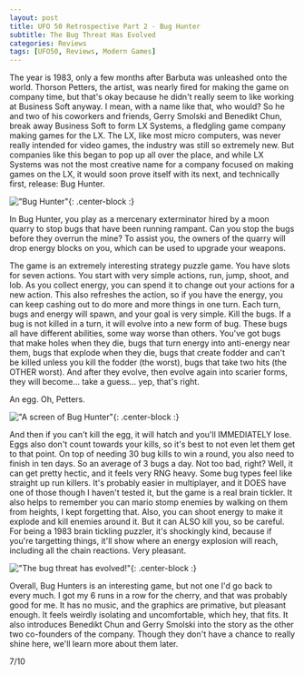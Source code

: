 ```yaml
---
layout: post
title: UFO 50 Retrospective Part 2 - Bug Hunter
subtitle: The Bug Threat Has Evolved
categories: Reviews
tags: [UFO50, Reviews, Modern Games]
---
```


The year is 1983, only a few months after Barbuta was unleashed onto the world. Thorson Petters, the artist, was nearly fired for making the game on company time, but that's okay because he didn't really seem to like working at Business Soft anyway. I mean, with a name like that, who would? So he and two of his coworkers and friends, Gerry Smolski and Benedikt Chun, break away Business Soft to form LX Systems, a fledgling game company making games for the LX. The LX, like most micro computers, was never really intended for video games, the industry was still so extremely new. But companies like this began to pop up all over the place, and while LX Systems was not the most creative name for a company focused on making games on the LX, it would soon prove itself with its next, and technically first, release: Bug Hunter.

!["Bug Hunter"](https://imgur.com/6FJ8GMl.png){: .center-block :}

In Bug Hunter, you play as a mercenary exterminator hired by a moon quarry to stop bugs that have been running rampant. Can you stop the bugs before they overrun the mine? To assist you, the owners of the quarry will drop energy blocks on you, which can be used to upgrade your weapons.

The game is an extremely interesting strategy puzzle game. You have slots for seven actions. You start with very simple actions, run, jump, shoot, and lob. As you collect energy, you can spend it to change out your actions for a new action. This also refreshes the action, so if you have the energy, you can keep cashing out to do more and more things in one turn. Each turn, bugs and energy will spawn, and your goal is very simple. Kill the bugs. If a bug is not killed in a turn, it will evolve into a new form of bug. These bugs all have different abilities, some way worse than others. You've got bugs that make holes when they die, bugs that turn energy into anti-energy near them, bugs that explode when they die, bugs that create fodder and can't be killed unless you kill the fodder (the worst), bugs that take two hits (the OTHER worst). And after they evolve, then evolve again into scarier forms, they will become... take a guess... yep, that's right.

An egg. Oh, Petters.


!["A screen of Bug Hunter"](https://imgur.com/4a8p0OE.png){: .center-block :}

And then if you can't kill the egg, it will hatch and you'll IMMEDIATELY lose. Eggs also don't count towards your kills, so it's best to not even let them get to that point. On top of needing 30 bug kills to win a round, you also need to finish in ten days. So an average of 3 bugs a day. Not too bad, right? Well, it can get pretty hectic, and it feels very RNG heavy. Some bug types feel like straight up run killers. It's probably easier in multiplayer, and it DOES have one of those though I haven't tested it, but the game is a real brain tickler. It also helps to remember you can mario stomp enemies by walking on them from heights, I kept forgetting that. Also, you can shoot energy to make it explode and kill enemies around it. But it can ALSO kill you, so be careful. For being a 1983 brain tickling puzzler, it's shockingly kind, because if you're targetting things, it'll show where an energy explosion will reach, including all the chain reactions. Very pleasant.


!["The bug threat has evolved!"](https://imgur.com/A9TgS0z.png){: .center-block :}

Overall, Bug Hunters is an interesting game, but not one I'd go back to every much. I got my 6 runs in a row for the cherry, and that was probably good for me. It has no music, and the graphics are primative, but pleasant enough. It feels weirdly isolating and uncomfortable, which hey, that fits. It also introduces Benedikt Chun and Gerry Smolski into the story as the other two co-founders of the company. Though they don't have a chance to really shine here, we'll learn more about them later.

7/10